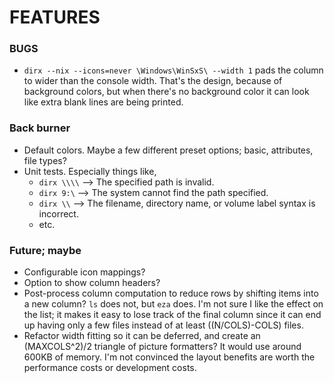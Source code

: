 # FEATURES

### BUGS
- `dirx --nix --icons=never \Windows\WinSxS\ --width 1` pads the column to wider than the console width.  That's the design, because of background colors, but when there's no background color it can look like extra blank lines are being printed.

### Back burner
- Default colors.  Maybe a few different preset options; basic, attributes, file types?
- Unit tests.  Especially things like,
  - `dirx \\\\` --> The specified path is invalid.
  - `dirx 9:\` --> The system cannot find the path specified.
  - `dirx \\` --> The filename, directory name, or volume label syntax is incorrect.
  - etc.

### Future; maybe
- Configurable icon mappings?
- Option to show column headers?
- Post-process column computation to reduce rows by shifting items into a new column?  `ls` does not, but `eza` does.  I'm not sure I like the effect on the list; it makes it easy to lose track of the final column since it can end up having only a few files instead of at least ((N/COLS)-COLS) files.
- Refactor width fitting so it can be deferred, and create an (MAXCOLS^2)/2 triangle of picture formatters?  It would use around 600KB of memory.  I'm not convinced the layout benefits are worth the performance costs or development costs.

